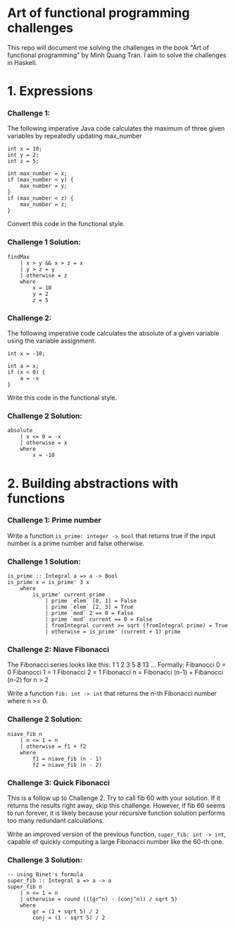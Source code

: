 # Art of functional programming challenges

This repo will document me solving the challenges in the book "Art of functional programming" by Minh Quang Tran. I aim to solve the challenges in Haskell.

# 1. Expressions

### Challenge 1: 
The following imperative Java code calculates the maximum of three given variables by repeatedly updating max_number 

    int x = 10;
    int y = 2;
    int z = 5;

    int max_number = x;
    if (max_number < y) {
        max_number = y;
    }
    if (max_number < z) {
        max_number = z;
    }

Convert this code in the functional style.

### Challenge 1 Solution:

    findMax 
        | x > y && x > z = x
        | y > z = y
        | otherwise = z
        where
            x = 10
            y = 2
            z = 5

### Challenge 2:
The following imperative code calculates the absolute of a given variable using the variable assignment.

    int x = -10;

    int a = x;
    if (x < 0) {
        a = -x 
    }

Write this code in the functional style.

### Challenge 2 Solution:

    absolute 
        | x <= 0 = -x
        | otherwise = x
        where
            x = -10 

# 2. Building abstractions with functions 

### Challenge 1: Prime number

Write a function `is_prime: integer -> bool` that returns 
true if the input number is a prime number and false otherwise.

### Challenge 1 Solution:
    
    is_prime :: Integral a => a -> Bool
    is_prime x = is_prime' 3 x
        where 
            is_prime' current prime
                | prime `elem` [0, 1] = False
                | prime `elem` [2, 3] = True
                | prime `mod` 2 == 0 = False
                | prime `mod` current == 0 = False
                | fromIntegral current >= sqrt (fromIntegral prime) = True
                | otherwise = is_prime' (current + 1) prime

### Challenge 2: Niave Fibonacci
The Fibonacci series looks like this: 1 1 2 3 5 8 13 ... Formally:
    Fibanocci 0 = 0
    Fibanocci 1 = 1
    Fibonacci 2 = 1
    Fibonacci n = Fibonacci (n-1) + Fibanocci (n-2) for n > 2

Write a function `fib: int -> int` that returns the n-th Fibonacci number where 
n >= 0.

### Challenge 2 Solution:

    niave_fib n 
        | n <= 1 = n
        | otherwise = f1 + f2
        where
            f1 = niave_fib (n - 1)
            f2 = niave_fib (n - 2)

### Challenge 3: Quick Fibonacci
This is a follow up to Challenge 2. Try to call fib 60 with your solution.
If it returns the results right away, skip this challenge. However, if fib 60 
seems to run forever, it is likely because your recursive function solution performs
too many redundant calculations.

Write an improved version of the previous function, `super_fib: int -> int`, 
capable of quickly computing a large Fibonacci number like the 60-th one. 

### Challenge 3 Solution:

    -- using Binet's formula
    super_fib :: Integral a => a -> a
    super_fib n
        | n <= 1 = n
        | otherwise = round (((gr^n) - (conj^n)) / sqrt 5)
        where 
            gr = (1 + sqrt 5) / 2
            conj = (1 - sqrt 5) / 2